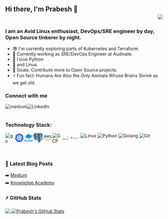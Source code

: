 ## Hi there, I'm Prabesh 👋 <div align = 'right'>![](https://komarev.com/ghpvc/?username=pgaijin66&color=blue)</div>

### I am an Avid Linux enthusiast, DevOps/SRE engineer by day, Open Source tinkerer by night.

- :sunglasses:  I'm currently exploring parts of Kubernetes and Terraform.
- :office:  Currently working as SRE/DevOps Engineer at Audinate.
- :snake:  I love Python 
- :penguin:  and Linux.
- 🥅 Goals: Contribute more to Open Source projects.
- ⚡  Fun fact: Humans Are Also the Only Animals Whose Brains Shrink as we get old.

### Connect with me 

[<img align="left" alt="medium" src="https://img.shields.io/badge/medium-%2312100E.svg?&style=for-the-badge&logo=medium&logoColor=white" />][blog]
[<img align="left" alt="LinkedIn" src="https://img.shields.io/badge/linkedin-%230077B5.svg?&style=for-the-badge&logo=linkedin&logoColor=white" />][linkedin]
<br />
<br />

### Technology Stack:

![Linux](https://img.shields.io/badge/OS-Linux-informational?style=flat&logo=linux&logoColor=white&color=2bbc8a) 
![Python](https://img.shields.io/badge/Code-Python-informational?style=flat&logo=python&logoColor=white&color=2bbc8a) 
![Golang](https://img.shields.io/badge/Code-Golang-informational?style=flat&logo=go&logoColor=white&color=2bbc8a) 
![Git](https://img.shields.io/badge/Tools-Git-informational?style=flat&logo=git&logoColor=white&color=2bbc8a) 
[<img align="left" alt="go" width="30px" src="https://cdn.jsdelivr.net/npm/simple-icons@v3/icons/go.svg" />][blog]
[<img align="left" alt="Kubernetes" width="30px" src="https://raw.githubusercontent.com/github/explore/80688e429a7d4ef2fca1e82350fe8e3517d3494d/topics/kubernetes/kubernetes.png" />][blog]
[<img align="left" alt="Docker" width="30px" src="https://raw.githubusercontent.com/github/explore/80688e429a7d4ef2fca1e82350fe8e3517d3494d/topics/docker/docker.png" />][blog]
[<img align="left" alt="Postgresql" width="30px" src="https://raw.githubusercontent.com/github/explore/80688e429a7d4ef2fca1e82350fe8e3517d3494d/topics/postgresql/postgresql.png" />][blog]
[<img align="left" alt="AWS" width="30px" src="https://raw.githubusercontent.com/github/explore/fbceb94436312b6dacde68d122a5b9c7d11f9524/topics/aws/aws.png" />][blog]
[<img align="left" alt="GCP" width="30px" src="https://cdn.jsdelivr.net/npm/simple-icons@v3/icons/googlecloud.svg" />][blog]
[<img align="left" alt="Mysql" width="30px" src="https://raw.githubusercontent.com/github/explore/80688e429a7d4ef2fca1e82350fe8e3517d3494d/topics/mysql/mysql.png" />][blog]
[<img align="left" alt="MongoDB" width="30px" src="https://raw.githubusercontent.com/github/explore/80688e429a7d4ef2fca1e82350fe8e3517d3494d/topics/mongodb/mongodb.png" />][blog]

<br />
<br />

### 📕 Latest Blog Posts

➡️ [Medium](https://pgaijin66.medium.com/) <br />
➡️ [Knowledge Academy](https://knowledgeacademy.io/)

### :zap: GitHub Stats

<a href="https://github.com/pgaijin66">
  <img align="center" src="https://github-readme-stats.vercel.app/api/top-langs/?username=pgaijin66&hide=c,php&title_color=ffffff&text_color=c9cacc&icon_color=2bbc8a&bg_color=1d1f21" />
</a>
<a href="https://github.com/pgaijin66">
  <img align="center" src="https://github-readme-stats.vercel.app/api?username=pgaijin66&show_icons=true&cache_seconds=1800&line_height=27&count_private=true&include_all_commits=true&title_color=ffffff&text_color=c9cacc&icon_color=2bbc8a&bg_color=1d1f21" alt="Prabesh's GitHub Stats" />
</a>

<br />
<br />

[blog]: https://pgaijin66.medium.com/
[linkedin]: https://www.linkedin.com/in/prabeshthapa/




